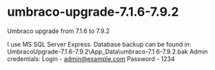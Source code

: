 # umbraco-upgrade-7.1.6-7.9.2
Umbraco upgrade from 7.1.6 to 7.9.2

I use MS SQL Server Express. Database backup can be found in: UmbracoUpgrade-7.1.6-7.9.2\App_Data\umbraco-7.1.6-7.9.2.bak
Admin credentials:
Login - admin@example.com
Password - 1234